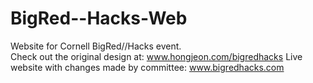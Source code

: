 BigRed--Hacks-Web
=================

Website for Cornell BigRed//Hacks event. <br>
Check out the original design at: www.hongjeon.com/bigredhacks
Live website with changes made by committee: www.bigredhacks.com <br>

